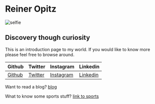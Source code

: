 # Reiner Opitz
![selfie](https://user-images.githubusercontent.com/90814876/135760384-187d68d1-3d5a-4f17-8a24-c538f64d2b1f.jpg)

## Discovery though curiosity
  This is an introduction page to my world.  If you would like to know more please feel free to browse around.
  
  
  
  
  Github | Twitter | Instagram | Linkedin
  ------ | ------- | --------- | --------
  [Github](https://github.com/reinerism) | [Twitter](http://twitter.com/opitz_reiner) | [Instagram](https://instagram.com/reiner.opitz) | [Linkedin](https://www.linkedin.com/in/reiner-opitz-17a165165/)       



Want to read a blog? [blog](https://reinerism.github.io/blog)

Wnat to know some sports stuff? [link to sports](https://reinerism.github.io/sports)



